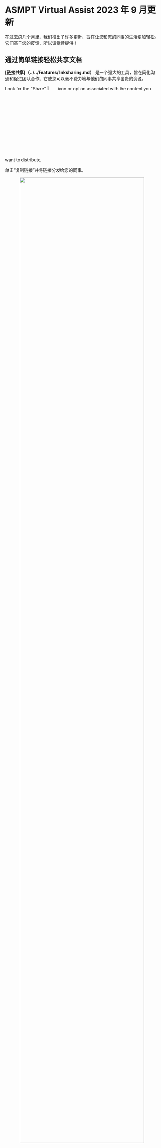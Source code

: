 # ASMPT Virtual Assist 2023 年 9 月更新

在过去的几个月里，我们推出了许多更新，旨在让您和您的同事的生活更加轻松。它们基于您的反馈，所以请继续提供！

## 通过**简单链接**轻松共享文档

**[链接共享]（../../Features/linksharing.md）** 是一个强大的工具，旨在简化沟通和促进团队合作。它使您可以毫不费力地与他们的同事共享宝贵的资源。

Look for the "Share" <img src="https://i.imgur.com/EMQaeuo.png" width="6%"></img> icon or option associated with the content you want to distribute.

单击“复制链接”并将链接分发给您的同事。

<p align="center"><img src="https://i.imgur.com/cHpbe5G.gif" width="90%"></p>

该更新也可用，并且与虚拟助手应用程序完全兼容！

<p align="center"><img src="https://i.imgur.com/6YBUY6z.gif" width="40%"></p>


## 将机器特定信息存储在新的 **机器日志** 中

**[数字日志]（../../Features/logbook.md）** 用作计算机生命周期的历史记录。随着时间的流逝，它积累了同事分享的丰富知识、见解和最佳实践。阅读所有关于它的信息 [这里]（../../features/logbook.md）。

<p align="center"><img src="https://i.imgur.com/kHjpJQo.gif" width="50%"></p>

这个丰富的信息库对于故障排除、培训新团队成员或识别与机器性能相关的模式和趋势非常宝贵。

## 提供英文和德文版的标题

!!!提示“超越英语和德语”

此功能也将适用于系统中可用的所有其他语言。

现在，只要存在德语标题，所有文档的标题都可以以**德语**提供。这些内容在“**文档”和“所有文档”屏幕以及“应用的文档”屏幕中都可见。

<p align="center"><img src="https://i.imgur.com/Cpq0h3T.gif" width="100%"></p>

您看到的标题的语言将取决于您的 UI 语言。如果您使用德语系统，您将尽可能看到德语标题。否则，你会看到英文的。

<p align="center"><img src="https://i.imgur.com/oioh2kF.gif" width="50%"></p>

在过滤文档时，我们将同时搜索德语和英语标题，因此您永远不会遇到找不到所需内容的问题。
## 较新的文档对用户更清晰可见

我们提高了新近度对搜索结果的重要性，这意味着较新的文档在大多数搜索中的排名将更高。这对于具有多个取代版本的文档特别有用，例如软件安装手册（见下文）。

<p align="center"><img src="https://i.imgur.com/kfkKz2w.png" width="70%"></p>

## Virtual Assist Web 更适合平板电脑

Virtual Assist Web 在平板电脑和较小屏幕上的响应速度更快。每当空间不足时，侧边栏就会折叠，为您提供更多空间来存储所需的内容。

<p align=“center”>
<视频控件自动播放宽度=“100%”>
        <source src="https://i.imgur.com/w9CH8eK.mp4" type="video/mp4"> 
</video>
</p>

## Bug修复

此外，我们还解决了系统中的一些错误。以下是亮点列表。

- 每当我们不确定您的问题使用哪种语言时，我们的系统将根据您的 UI 语言生成答案。用德语提问时不再有不必要的英语结果！
- 您不再需要在结果上单击两次即可打开文档的右页。现在，只需单击一下，它就会在右侧页面上打开！
- 将同名图像上传到不同的文章或教程时，它们不会再相互覆盖。不再需要处理重命名图像或视频的问题！
- 竖起大拇指的互动反应更灵敏

## 告诉我们你的想法！

一如既往，我们很高兴收到您的来信。您可以随时通过[asm-support.df@asmpt.com]（https://smt.asmpt.com/en/products/software-solutions/virtual-assist 与我们联系。
